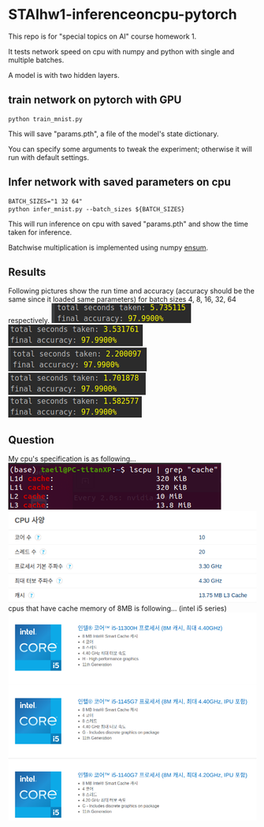 # STAIhw1-inferenceoncpu-pytorch
This repo is for "special topics on AI" course homework 1.

It tests network speed on cpu with numpy and python with single and multiple batches.

A model is with two hidden layers.

## train network on pytorch with GPU
```
python train_mnist.py
```
This will save "params.pth", a file of the model's state dictionary.

You can specify some arguments to tweak the experiment; otherwise it will run with default settings.

## Infer network with saved parameters on cpu
```
BATCH_SIZES="1 32 64"
python infer_mnist.py --batch_sizes ${BATCH_SIZES}
```
This will run inference on cpu with saved "params.pth" and show the time taken for inference.

Batchwise multiplication is implemented using numpy [ensum](https://numpy.org/doc/stable/reference/generated/numpy.einsum.html).

## Results
Following pictures show the run time and accuracy (accuracy should be the same since it loaded same parameters) for batch sizes 4, 8, 16, 32, 64 respectively.
![batch4](./imgs/batch4.png)
![batch8](./imgs/batch8.png)
![batch16](./imgs/batch16.png)
![batch32](./imgs/batch32.png)
![batch64](./imgs/batch64.png)
## Question
My cpu's specification is as following...
![cpuspec1](./imgs/mycpu1.png)
![cpuspec2](./imgs/mycpu2.png)
cpus that have cache memory of 8MB is following... (intel i5 series)
![L3CPU](./imgs/L38MBcpus.png)
